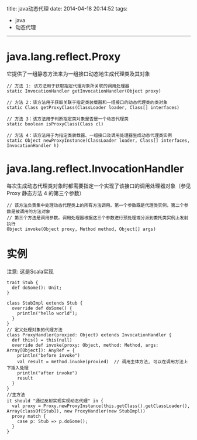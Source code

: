 title: java动态代理
date: 2014-04-18 20:14:52
tags:
- java
- 动态代理
---
# java.lang.reflect.Proxy #
它提供了一组静态方法来为一组接口动态地生成代理类及其对象
~~~~~~
// 方法 1: 该方法用于获取指定代理对象所关联的调用处理器
static InvocationHandler getInvocationHandler(Object proxy) 

// 方法 2：该方法用于获取关联于指定类装载器和一组接口的动态代理类的类对象
static Class getProxyClass(ClassLoader loader, Class[] interfaces) 

// 方法 3：该方法用于判断指定类对象是否是一个动态代理类
static boolean isProxyClass(Class cl) 

// 方法 4：该方法用于为指定类装载器、一组接口及调用处理器生成动态代理类实例
static Object newProxyInstance(ClassLoader loader, Class[] interfaces, InvocationHandler h)
~~~~~~

# java.lang.reflect.InvocationHandler #
每次生成动态代理类对象时都需要指定一个实现了该接口的调用处理器对象（参见 Proxy 静态方法 4 的第三个参数）
~~~~~~
// 该方法负责集中处理动态代理类上的所有方法调用。第一个参数既是代理类实例，第二个参数是被调用的方法对象
// 第三个方法是调用参数。调用处理器根据这三个参数进行预处理或分派到委托类实例上发射执行
Object invoke(Object proxy, Method method, Object[] args)
~~~~~~

# 实例 #
注意: 这是Scala实现
~~~~~~
trait Stub {
  def doSome(): Unit;
}

class StubImpl extends Stub {
  override def doSome() {
    println("hello world");
  }
}
// 定义处理对象的代理方法
class ProxyHandler(proxied: Object) extends InvocationHandler {
  def this() = this(null)
  override def invoke(proxy: Object, method: Method, args: Array[Object]): AnyRef = {
    println("before invoke")
    val result = method.invoke(proxied)  // 调用主体方法, 可以在调用方法上下插入处理
    println("after invoke")
    result
  }
}
//主方法
it should "通过反射实现实现动态代理" in {
  val proxy = Proxy.newProxyInstance(this.getClass().getClassLoader(), Array(classOf[Stub]), new ProxyHandler(new StubImpl))
  proxy match {
    case p: Stub => p.doSome();
  }
}
~~~~~~

